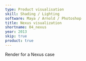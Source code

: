 ```yaml
---
type: Product visualisation
skill: Shading / Lighting
software: Maya / Arnold / Photoshop
title: Nexus visualization
shortname: 04_nexus
year: 2013
skip: true
product: true
---
```


Render for a Nexus case